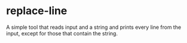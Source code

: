 # replace-line

A simple tool that reads input and a string and prints every line from the
input, except for those that contain the string.
